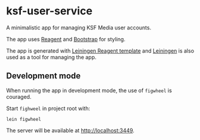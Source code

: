 # ksf-user-service

A minimalistic app for managing KSF Media user accounts.

The app uses [Reagent](https://reagent-project.github.io/) and [Bootstrap](https://getbootstrap.com/) for styling.

The app is generated with [Leiningen Reagent template](https://github.com/reagent-project/reagent-template) and [Leiningen](https://leiningen.org/) is also used as a tool for managing the app.

## Development mode

When running the app in development mode, the use of `figwheel` is couraged.

Start `fighweel` in project root with:

```
lein figwheel
```

The server will be available at [http://localhost:3449](http://localhost:3449).
